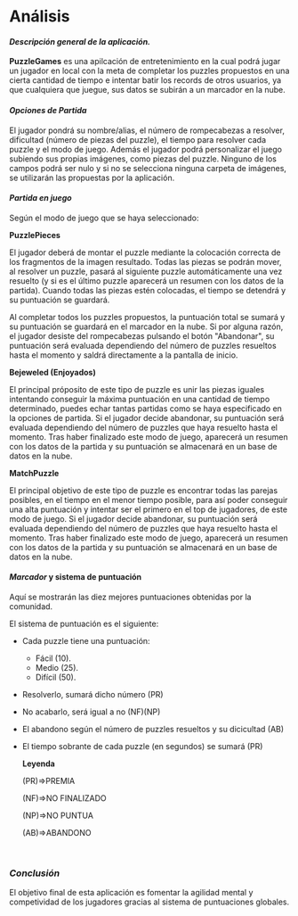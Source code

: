 # Análisis

#### *Descripción general de la aplicación.*



**PuzzleGames** es una apilcación de entretenimiento en la cual podrá jugar un jugador en local con la meta de completar los puzzles propuestos en una cierta cantidad de tiempo e intentar batir los records de otros usuarios, ya que cualquiera que juegue, sus datos se subirán a un marcador en la nube.



#### *Opciones de Partida*

El jugador pondrá su nombre/alias, el número de rompecabezas a resolver, dificultad (número de piezas del puzzle), el tiempo para resolver cada puzzle y el modo de juego. Además el jugador podrá personalizar el juego subiendo sus propias imágenes, como piezas del puzzle. Ninguno de los campos podrá ser nulo y si no se selecciona ninguna carpeta de imágenes, se utilizarán las propuestas por la aplicación.



#### *Partida en juego*

Según el modo de juego que se haya seleccionado:

**PuzzlePieces**

El jugador deberá de montar el puzzle mediante la colocación correcta de los fragmentos de la imagen resultado. Todas las piezas se podrán mover, al resolver un puzzle, pasará al siguiente puzzle automáticamente una vez resuelto (y si es el último puzzle aparecerá un resumen con los datos de la partida). Cuando todas las piezas estén colocadas, el tiempo se detendrá y su puntuación se guardará.

Al completar todos los puzzles propuestos, la puntuación total se sumará y su puntuación se guardará en el marcador en la nube. Si por alguna razón, el jugador desiste del rompecabezas pulsando el botón "Abandonar", su puntuación será evaluada dependiendo del número de puzzles resueltos hasta el momento y saldrá directamente a la pantalla de inicio.



**Bejeweled (Enjoyados)**

El principal próposito de este tipo de puzzle es unir las piezas iguales intentando conseguir la máxima puntuación en una cantidad de tiempo determinado, puedes echar tantas partidas como se haya especificado en la opciones de partida. Si el jugador decide abandonar, su puntuación será evaluada dependiendo del número de puzzles que haya resuelto hasta el momento. Tras haber finalizado este modo de juego, aparecerá un resumen con los datos de la partida y su puntuación se almacenará en un base de datos en la nube.



**MatchPuzzle**

El principal objetivo de este tipo de puzzle es encontrar todas las parejas posibles, en el tiempo en el menor tiempo posible, para así poder conseguir una alta puntuación y intentar ser el primero en el top de jugadores, de este modo de juego. Si el jugador decide abandonar, su puntuación será evaluada dependiendo del número de puzzles que haya resuelto hasta el momento. Tras haber finalizado este modo de juego, aparecerá un resumen con los datos de la partida y su puntuación se almacenará en un base de datos en la nube.





#### *Marcador* y sistema de puntuación

Aquí se mostrarán las diez mejores puntuaciones obtenidas por la comunidad. 



El sistema de puntuación es el siguiente:

- Cada puzzle tiene una puntuación:
  - Fácil (10).
  - Medio (25).
  - Difícil (50).

- Resolverlo, sumará dicho número (PR)

- No acabarlo, será igual a no (NF)(NP)

- El abandono según el número de puzzles resueltos y su dicicultad (AB)

- El tiempo sobrante de cada puzzle (en segundos) se sumará (PR)

  **Leyenda**

  (PR)=>PREMIA

  (NF)=>NO FINALIZADO

  (NP)=>NO PUNTUA

  (AB)=>ABANDONO

  ​



### *Conclusión*

El objetivo final de esta aplicación es fomentar la agilidad mental y competividad de los jugadores gracias al sistema de puntuaciones globales.